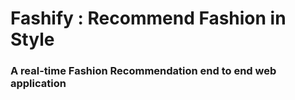 # Fashify : Recommend Fashion in Style
### A real-time Fashion Recommendation end to end web application
